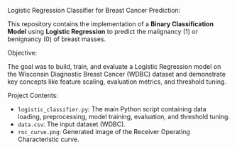 Logistic Regression Classifier for Breast Cancer Prediction:

This repository contains the implementation of a **Binary Classification Model** using **Logistic Regression** to predict the malignancy (1) or benignancy (0) of breast masses.

Objective:

The goal was to build, train, and evaluate a Logistic Regression model on the Wisconsin Diagnostic Breast Cancer (WDBC) dataset and demonstrate key concepts like feature scaling, evaluation metrics, and threshold tuning.

Project Contents:

* `logistic_classifier.py`: The main Python script containing data loading, preprocessing, model training, evaluation, and threshold tuning.
* `data.csv`: The input dataset (WDBC).
* `roc_curve.png`: Generated image of the Receiver Operating Characteristic curve.